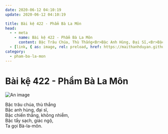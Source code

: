 ```yaml
---
date: 2020-06-12 04:10:19
update: 2020-06-12 04:10:19

title: Bài kệ 422 - Phẩm Bà La Môn
head:
  - - meta
    - name: Bài kệ 422 - Phẩm Bà La Môn
      content: Bậc Trâu Chúa, Thù Thắng<Br>Bậc Anh Hùng, Đại Sĩ,<Br>Bậc Chiến Thắng, Không Nhiễm,<Br>Bậc Tẩy Sạch, Giác Ngộ,<Br>Ta Gọi Bà-La-Môn.<Br>
  - [link, { as: image, rel: preload, href: https://maithanhduyan.github.io/kinh-phap-cu/img/pham-ba-la-mon/pham-ba-la-mon-422.jpg }]
category:
  - pham-ba-la-mon
---
```


# Bài kệ 422 - Phẩm Bà La Môn

![An image](/img/pham-ba-la-mon/pham-ba-la-mon-422.jpg)

Bậc trâu chúa, thù thắng<br>Bậc anh hùng, đại sĩ,<br>Bậc chiến thắng, không nhiễm,<br>Bậc tẩy sạch, giác ngộ,<br>Ta gọi Bà-la-môn.<br>
